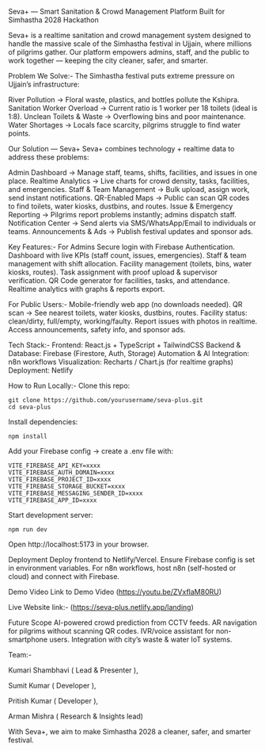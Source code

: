  Seva+ — Smart Sanitation & Crowd Management Platform
 Built for Simhastha 2028 Hackathon

Seva+ is a realtime sanitation and crowd management system designed to handle the massive scale of the Simhastha festival in Ujjain, where millions of pilgrims gather.
Our platform empowers admins, staff, and the public to work together — keeping the city cleaner, safer, and smarter.

Problem We Solve:-
The Simhastha festival puts extreme pressure on Ujjain’s infrastructure:

 River Pollution → Floral waste, plastics, and bottles pollute the Kshipra.
 Sanitation Worker Overload → Current ratio is 1 worker per 18 toilets (ideal is 1:8).
 Unclean Toilets & Waste → Overflowing bins and poor maintenance.
 Water Shortages → Locals face scarcity, pilgrims struggle to find water points.
 
Our Solution — Seva+
Seva+ combines technology + realtime data to address these problems:

 Admin Dashboard → Manage staff, teams, shifts, facilities, and issues in one place.
 Realtime Analytics → Live charts for crowd density, tasks, facilities, and emergencies.
 Staff & Team Management → Bulk upload, assign work, send instant notifications.
 QR-Enabled Maps → Public can scan QR codes to find toilets, water kiosks, dustbins, and routes.
 Issue & Emergency Reporting → Pilgrims report problems instantly; admins dispatch staff.
 Notification Center → Send alerts via SMS/WhatsApp/Email to individuals or teams.
 Announcements & Ads → Publish festival updates and sponsor ads.
 
Key Features:-
For Admins
Secure login with Firebase Authentication.
Dashboard with live KPIs (staff count, issues, emergencies).
Staff & team management with shift allocation.
Facility management (toilets, bins, water kiosks, routes).
Task assignment with proof upload & supervisor verification.
QR Code generator for facilities, tasks, and attendance.
Realtime analytics with graphs & reports export.

For Public Users:-
Mobile-friendly web app (no downloads needed).
QR scan → See nearest toilets, water kiosks, dustbins, routes.
Facility status: clean/dirty, full/empty, working/faulty.
Report issues with photos in realtime.
Access announcements, safety info, and sponsor ads.


Tech Stack:-
Frontend: React.js + TypeScript + TailwindCSS
Backend & Database: Firebase (Firestore, Auth, Storage)
Automation & AI Integration: n8n workflows
Visualization: Recharts / Chart.js (for realtime graphs)
Deployment: Netlify 


How to Run Locally:-
Clone this repo:
```
git clone https://github.com/yourusername/seva-plus.git
cd seva-plus
```

Install dependencies:
```
npm install
```

Add your Firebase config → create a .env file with:
```
VITE_FIREBASE_API_KEY=xxxx
VITE_FIREBASE_AUTH_DOMAIN=xxxx
VITE_FIREBASE_PROJECT_ID=xxxx
VITE_FIREBASE_STORAGE_BUCKET=xxxx
VITE_FIREBASE_MESSAGING_SENDER_ID=xxxx
VITE_FIREBASE_APP_ID=xxxx
```

Start development server:
```
npm run dev
```

Open http://localhost:5173
 in your browser.

Deployment
Deploy frontend to Netlify/Vercel.
Ensure Firebase config is set in environment variables.
For n8n workflows, host n8n (self-hosted or cloud) and connect with Firebase.

Demo Video
Link to Demo Video
(https://youtu.be/ZVxflaM80RU)

Live Website link:- 
(https://seva-plus.netlify.app/landing)

Future Scope
AI-powered crowd prediction from CCTV feeds.
AR navigation for pilgrims without scanning QR codes.
IVR/voice assistant for non-smartphone users.
Integration with city’s waste & water IoT systems.

Team:-

Kumari Shambhavi ( Lead & Presenter ),

Sumit Kumar ( Developer ),

Pritish Kumar ( Developer ),

Arman Mishra ( Research & Insights lead)


With Seva+, we aim to make Simhastha 2028 a cleaner, safer, and smarter festival.
